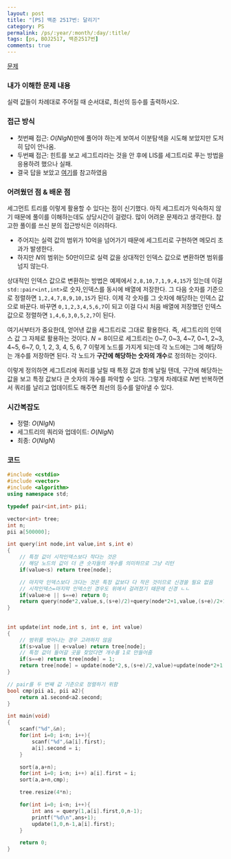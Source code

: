 ```yaml
---
layout: post
title: "[PS] 백준 2517번: 달리기"
category: PS
permalink: /ps/:year/:month/:day/:title/
tags: [ps, BOJ2517, 백준2517번]
comments: true
---
```


[문제](https://www.acmicpc.net/problem/2517)

### 내가 이해한 문제 내용

실력 값들이 차례대로 주어질 때 순서대로, 최선의 등수를 출력하시오.

### 접근 방식

* 첫번째 접근: $O(NlgN)$만에 풀어야 하는게 보여서 이분탐색을 시도해 보았지만 도저히 답이 안나옴.
* 두번째 접근: 힌트를 보고 세그트리라는 것을 안 후에 LIS를 세그트리로 푸는 방법을 응용하려 했으나 실패.
* 결국 답을 보았고 [여기](https://donggod.tistory.com/94)를 참고하였음

### 어려웠던 점 & 배운 점

세그먼트 트리를 이렇게 활용할 수 있다는 점이 신기했다. 아직 세그트리가 익숙하지 않기 때문에 풀이를 이해하는데도 상당시간이 걸렸다. 많이 어려운 문제라고 생각한다. 참고한 풀이를 쓰신 분의 접근방식은 이러하다.

* 주어지는 실력 값의 범위가 10억을 넘어가기 때문에 세그트리로 구현하면 메모리 초과가 발생한다.
* 하지만 $N$의 범위는 50만이므로 실력 값을 상대적인 인덱스 값으로 변환하면 범위를 넘지 않는다.

상대적인 인덱스 값으로 변환하는 방법은 예제에서 `2,8,10,7,1,9,4,15`가 있는데 이걸 `std::pair<int,int>`로 숫자,인덱스를 동시에 배열에 저장한다. 그 다음 숫자를 기준으로 정렬하면 `1,2,4,7,8,9,10,15`가 된다. 이제 각 숫자를 그 숫자에 해당하는 인덱스 값으로 바꾼다. 바꾸면 `0,1,2,3,4,5,6,7`이 되고 이걸 다시 처음 배열에 저장했던 인덱스 값으로 정렬하면 `1,4,6,3,0,5,2,7`이 된다.

여기서부터가 중요한데, 얻어낸 값을 세그트리로 그대로 활용한다. 즉, 세그트리의 인덱스 값 그 자체로 활용하는 것이다. $N=8$이므로 세그트리는 0~7, 0~3, 4~7, 0~1, 2~3, 4~5, 6~7, 0, 1, 2, 3, 4, 5, 6, 7 이렇게 노드를 가지게 되는데 각 노드에는 그에 해당하는 개수를 저장하면 된다. 각 노드가 **구간에 해당하는 숫자의 개수**로 정의하는 것이다.

이렇게 정의하면 세그트리에 쿼리를 날릴 때 특정 값과 함께 날릴 텐데, 구간에 해당하는 값을 보고 특정 값보다 큰 숫자의 개수를 파악할 수 있다. 그렇게 차례대로 $N​$번 반복하면서 쿼리를 날리고 업데이트도 해주면 최선의 등수를 알아낼 수 있다.

### 시간복잡도

* 정렬: $O(NlgN)$
* 세그트리의 쿼리와 업데이트: $O(NlgN)$
* 최종: $O(NlgN)$

### 코드

```c++
#include <cstdio>
#include <vector>
#include <algorithm>
using namespace std;

typedef pair<int,int> pii;

vector<int> tree;
int n;
pii a[500000];

int query(int node,int value,int s,int e)
{
    // 특정 값이 시작인덱스보다 작다는 것은
    // 해당 노드의 값이 더 큰 숫자들의 개수를 의미하므로 그냥 리턴
    if(value<s) return tree[node];

    // 마지막 인덱스보다 크다는 것은 특정 값보다 다 작은 것이므로 신경쓸 필요 없음
    // 시작인덱스=마지막 인덱스인 경우도 위에서 걸려졌기 때문에 신경 ㄴㄴ
    if(value>e || s==e) return 0;
    return query(node*2,value,s,(s+e)/2)+query(node*2+1,value,(s+e)/2+1,e);
}
 
 
int update(int node,int s, int e, int value)
{
    // 범위를 벗어나는 경우 고려하지 않음
    if(s>value || e<value) return tree[node];
    // 특정 값이 들어갈 곳을 찾았다면 개수를 1로 만들어줌
    if(s==e) return tree[node] = 1;
    return tree[node] = update(node*2,s,(s+e)/2,value)+update(node*2+1,(s+e)/2+1,e,value);
}

// pair를 두 번째 값 기준으로 정렬하기 위함
bool cmp(pii a1, pii a2){
    return a1.second<a2.second;
}

int main(void)
{
    scanf("%d",&n);
    for(int i=0; i<n; i++){
        scanf("%d",&a[i].first);
        a[i].second = i;
    }

    sort(a,a+n);
    for(int i=0; i<n; i++) a[i].first = i;
    sort(a,a+n,cmp);

    tree.resize(4*n);

    for(int i=0; i<n; i++){
        int ans = query(1,a[i].first,0,n-1);
        printf("%d\n",ans+1);
        update(1,0,n-1,a[i].first);
    }

    return 0;
}
```

